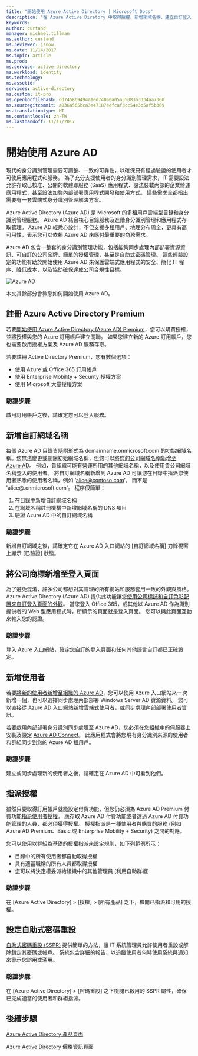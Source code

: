 ```yaml
---
title: "開始使用 Azure Active Directory | Microsoft Docs"
description: "在 Azure Active Diretory 中取得授權、新增網域名稱、建立自訂登入分頁，以及新增自助式密碼重設"
keywords: 
author: curtand
manager: michael.tillman
ms.author: curtand
ms.reviewer: jsnow
ms.date: 11/14/2017
ms.topic: article
ms.prod: 
ms.service: active-directory
ms.workload: identity
ms.technology: 
ms.assetid: 
services: active-directory
ms.custom: it-pro
ms.openlocfilehash: dd745869494a1ed740a0a05a5508363334aa7360
ms.sourcegitcommit: a036a565bca3e47187eefcaf3cc54e3b5af5b369
ms.translationtype: HT
ms.contentlocale: zh-TW
ms.lasthandoff: 11/17/2017
---
```

# <a name="get-started-with-azure-ad"></a>開始使用 Azure AD
現代的身分識別管理需要可調整、一致的可靠性，以確保只有經過驗證的使用者才可使用應用程式和服務。 為了充分支援使用者的身分識別管理需求，IT 需要設法允許存取已核准、公開的軟體即服務 (SaaS) 應用程式、設法裝載內部的企業營運應用程式，甚至設法加強內部部署應用程式開發和使用方式。 這些需求全都指出需要有一套雲端式身分識別管理解決方案。      

Azure Active Directory (Azure AD) 是 Microsoft 的多租用戶雲端型目錄和身分識別管理服務。 Azure AD 結合核心目錄服務及進階身分識別管理和應用程式存取管理。 Azure AD 經悉心設計，不但支援多租用戶、地理分布周全，更具有高可用性，表示您可以依賴 Azure AD 來應付最重要的商務需求。

Azure AD 包含一整套的身分識別管理功能，包括能夠同步處理內部部署資源資訊、可自訂的公司品牌、簡單的授權管理，甚至是自助式密碼管理。  這些輕鬆設定的功能有助於開始使用 Azure AD 來保護雲端式應用程式的安全、簡化 IT 程序、降低成本，以及協助確保達成公司合規性目標。

![Azure AD ](./media/get-started-azure-ad/Azure_Active_Directory.png)

本文其餘部分會教您如何開始使用 Azure AD。 

## <a name="sign-up-for-azure-active-directory-premium"></a>註冊 Azure Active Directory Premium
若要[開始使用 Azure Active Directory (Azure AD) Premium](active-directory-get-started-premium.md)，您可以購買授權，並將授權與您的 Azure 訂用帳戶建立關聯。 如果您建立新的 Azure 訂用帳戶，您也需要啟用授權方案及 Azure AD 服務存取。 

若要註冊 Active Directory Premium，您有數個選項︰ 

- 使用 Azure 或 Office 365 訂用帳戶
- 使用 Enterprise Mobility + Security 授權方案
- 使用 Microsoft 大量授權方案

### <a name="verification-step"></a>驗證步驟
啟用訂用帳戶之後，請確定您可以登入服務。

## <a name="add-a-custom-domain-name"></a>新增自訂網域名稱
每個 Azure AD 目錄皆隨附形式為 domainname.onmicrosoft.com 的初始網域名稱。您無法變更或刪除初始網域名稱，但您可以[將您的公司網域名稱新增至 Azure AD](add-custom-domain.md)。 例如，貴組織可能有營運所用的其他網域名稱，以及使用貴公司網域名稱登入的使用者。 將自訂網域名稱新增到 Azure AD 可讓您在目錄中指派您使用者熟悉的使用者名稱，例如 ‘alice@contoso.com’。 而不是 'alice@.onmicrosoft.com'。 程序佷簡單：

1. 在目錄中新增自訂網域名稱
2. 在網域名稱註冊機構中新增網域名稱的 DNS 項目
3. 驗證 Azure AD 中的自訂網域名稱

### <a name="verification-step"></a>驗證步驟
新增自訂網域之後，請確定它在 Azure AD 入口網站的 [自訂網域名稱] 刀鋒視窗上顯示 [已驗證] 狀態。

## <a name="add-company-branding-to-your-sign-in-page"></a>將公司商標新增至登入頁面 
為了避免混淆，許多公司都想對其管理的所有網站和服務套用一致的外觀與風格。 Azure Active Directory (Azure AD) 提供此功能讓您[使用公司標誌和自訂色彩配置來自訂登入頁面的外觀](customize-branding.md)。 當您登入 Office 365，或其他以 Azure AD 作為識別提供者的 Web 型應用程式時，所顯示的頁面就是登入頁面。 您可以與此頁面互動來輸入您的認證。

### <a name="verification-step"></a>驗證步驟
登入 Azure 入口網站，確定您自訂的登入頁面和任何其他語言自訂都已正確設定。 

## <a name="add-new-users"></a>新增使用者
若要[將新的使用者新增至組織的 Azure AD](add-users-azure-active-directory.md)，您可以使用 Azure 入口網站來一次新增一個，也可以選擇同步處理內部部署 Windows Server AD 資源資料。 您可以直接從 Azure AD 入口網站新增雲端式使用者，或同步處理內部部署使用者資訊。

若要啟用內部部署身分識別同步處理至 Azure AD，您必須在您組織中的伺服器上安裝及設定 [Azure AD Connect](https://docs.microsoft.com/azure/active-directory/connect/active-directory-aadconnect)。 此應用程式會將您現有身分識別來源的使用者和群組同步到您的 Azure AD 租用戶。

### <a name="verification-step"></a>驗證步驟
建立或同步處理新的使用者之後，請確定在 Azure AD 中可看到他們。

## <a name="assign-licenses"></a>指派授權
雖然只要取得訂用帳戶就能設定付費功能，但您仍必須為 Azure AD Premium 付費功能[指派使用者授權](license-users-groups.md)。 應存取 Azure AD 付費功能或者透過 Azure AD 付費功能管理的人員，都必須獲得授權。 授權指派是一種使用者與購買的服務 (例如 Azure AD Premium、Basic 或 Enterprise Mobility + Security) 之間的對應。

您可以使用以群組為基礎的授權指派來設定規則，如下列範例所示：

- 目錄中的所有使用者都自動取得授權
- 具有適當職稱的所有人員都取得授權
- 您可以將決定權委派給組織中的其他管理員 (利用自助群組)

### <a name="verification-step"></a>驗證步驟
在 [Azure Active Directory] > [授權] > [所有產品] 之下，檢閱已指派和可用的授權。

## <a name="configure-self-service-password-reset"></a>設定自助式密碼重設
[自助式密碼重設 (SSPR)](active-directory-passwords-getting-started.md) 提供簡單的方法，讓 IT 系統管理員允許使用者重設或解除鎖定其密碼或帳戶。 系統包含詳細的報告，以追蹤使用者何時使用系統與通知來警示您誤用或濫用。

### <a name="verification-step"></a>驗證步驟
在 [Azure Active Directory] > [密碼重設] 之下檢閱已啟用的 SSPR 屬性，確保已完成適當的使用者和群組指派。 


## <a name="next-steps"></a>後續步驟
[Azure Active Directory 產品頁面](https://azure.microsoft.com/services/active-directory/)

[Azure Active Directory 價格資訊頁面](https://azure.microsoft.com/pricing/details/active-directory/)